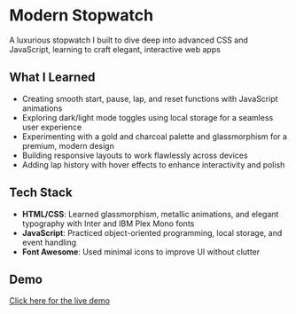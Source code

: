 # Modern Stopwatch
A luxurious stopwatch I built to dive deep into advanced CSS and JavaScript, learning to craft elegant, interactive web apps

## What I Learned
- Creating smooth start, pause, lap, and reset functions with JavaScript animations
- Exploring dark/light mode toggles using local storage for a seamless user experience
- Experimenting with a gold and charcoal palette and glassmorphism for a premium, modern design
- Building responsive layouts to work flawlessly across devices
- Adding lap history with hover effects to enhance interactivity and polish

## Tech Stack
- **HTML/CSS**: Learned glassmorphism, metallic animations, and elegant typography with Inter and IBM Plex Mono fonts
- **JavaScript**: Practiced object-oriented programming, local storage, and event handling
- **Font Awesome**: Used minimal icons to improve UI without clutter

## Demo

[Click here for the live demo]((https://axoo01.github.io/StopWatch/))
